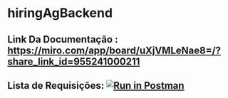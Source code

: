 # hiringAgBackend

## Link Da Documentação : <a>https://miro.com/app/board/uXjVMLeNae8=/?share_link_id=955241000211</a>
## Lista de Requisições: <a>[![Run in Postman](https://run.pstmn.io/button.svg)](https://app.getpostman.com/run-collection/21668761-416bb814-91bf-4fd2-a8a6-bbef1a9f67a2?action=collection%2Ffork&collection-url=entityId%3D21668761-416bb814-91bf-4fd2-a8a6-bbef1a9f67a2%26entityType%3Dcollection%26workspaceId%3D5865affc-e29d-49b0-b5b0-5a5ea2d47878)</a>
